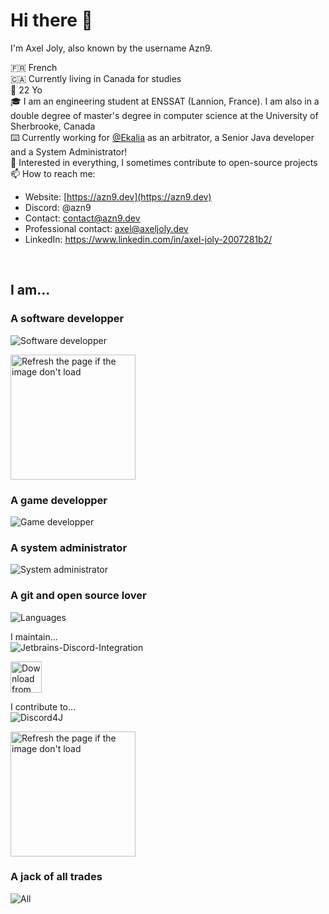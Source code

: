 # Hi there 👋

I'm Axel Joly, also known by the username Azn9.

🇫🇷 French<br>
🇨🇦 Currently living in Canada for studies<br>
🎂 22 Yo<br>
🎓 I am an engineering student at ENSSAT (Lannion, France). I am also in a double degree of master's degree in computer science at the University of Sherbrooke, Canada<br>
⌨️ Currently working for [@Ekalia](https://ekalia.fr) as an arbitrator, a Senior Java developer and a System Administrator!<br>
👀 Interested in everything, I sometimes contribute to open-source projects<br>
📫 How to reach me: 
- Website: [https://azn9.dev](https://azn9.dev)
- Discord: @azn9
- Contact: [contact@azn9.dev](mailto:contact@azn9.dev)
- Professional contact: [axel@axeljoly.dev](mailto:axel@axeljoly.dev)
- LinkedIn: https://www.linkedin.com/in/axel-joly-2007281b2/
<br>          

## I am...

### A software developper
![Software developper](https://skillicons.dev/icons?i=java,kotlin,ts,react,c,cpp,cs,go,gradle,maven,regex,bash&theme=light)


<img height=200 align="center" src="https://ghreadmestats.azn9.dev/api/top-langs/?username=Azn9&count_private=true&show_icons=true&layout=compact&card_width=320" alt="Refresh the page if the image don't load" />

### A game developper
![Game developper](https://skillicons.dev/icons?i=cpp,cs,unity,unreal&theme=light)

### A system administrator
![System administrator](https://skillicons.dev/icons?i=ansible,cloudflare,docker,grafana,kubernetes,mongodb,mysql,nginx,postman,prometheus,rabbitmq,sentry&theme=light)

### A git and open source lover
![Languages](https://skillicons.dev/icons?i=git,github,gitlab&theme=light)

I maintain...<br>
![Jetbrains-Discord-Integration](https://github-readme-stats.vercel.app/api/pin/?username=Azn9&repo=Jetbrains-Discord-Integration&show_owner=true)

<a href="https://plugins.jetbrains.com/plugin/23420-discord-integration-v2"><img src="https://github.com/Azn9/JetBrains-Discord-Integration/blob/develop/marketplace/download.png?raw=true" alt="Download from the marketplace" height="50px"/></a>

I contribute to...<br>
![Discord4J](https://github-readme-stats.vercel.app/api/pin/?username=Discord4J&repo=Discord4J&show_owner=true)

<img height=200 align="center" src="https://ghreadmestats.azn9.dev/api?username=Azn9&count_private=true&show_icons=true&show=reviews&rank_icon=github" alt="Refresh the page if the image don't load" />

### A jack of all trades
![All](https://skillicons.dev/icons?i=blender,bash,ansible,arduino,bootstrap,c,cs,cpp,cloudflare,cmake,css,discord,docker,figma,gcp,git,github,gitlab,go,gradle,grafana,html,idea,java,js,kotlin,kubernetes,linux,md,maven,mongodb,mysql,nginx,php,postman,processing,prometheus,py,rabbitmq,raspberrypi,react,redis,regex,stackoverflow,sentry,tailwind,ts,unity,unreal,visualstudio,vscode&theme=light)

